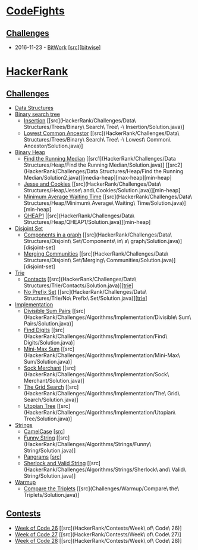 # [CodeFights](https://codefights.com)
## [Challenges](https://codefights.com/challenges)
* 2016-11-23 - [BitWork](https://codefights.com/challenge/y4q97ZToigDhSPSHc) [[src](CodeFights/challenges/bitWork/Solution.java)][[bitwise](https://saul-mtz.gitbooks.io/software-engineering-fundamentals/content/topics/bit-operators.html)]

# [HackerRank](https://www.hackerrank.com)
## [Challenges](https://www.hackerrank.com/challenges)
*  [Data Structures](https://www.hackerrank.com/domains/data-structures)
  * [Binary search tree](https://en.wikipedia.org/wiki/Binary_search_tree)
    * [Insertion](https://www.hackerrank.com/challenges/binary-search-tree-insertion) [[src](HackerRank/Challenges/Data\ Structures/Trees/Binary\ Search\ Tree\ -\ Insertion/Solution.java)]
    * [Lowest Common Ancestor](https://www.hackerrank.com/challenges/binary-search-tree-lowest-common-ancestor) [[src](HackerRank/Challenges/Data\ Structures/Trees/Binary\ Search\ Tree\ -\ Lowest\ Common\ Ancestor/Solution.java)]
  * [Binary Heap](https://en.wikipedia.org/wiki/Binary_heap)
    * [Find the Running Median](https://www.hackerrank.com/challenges/find-the-running-median) [[src1](HackerRank/Challenges/Data Structures/Heap/Find the Running Median/Solution.java)] [[src2](HackerRank/Challenges/Data Structures/Heap/Find the Running Median/Solution2.java)][media-heap][max-heap][min-heap]
    * [Jesse and Cookies](https://www.hackerrank.com/challenges/jesse-and-cookies) [[src](HackerRank/Challenges/Data\ Structures/Heap/Jesse\ and\ Cookies/Solution.java)][min-heap]
    * [Minimum Average Waiting Time](https://www.hackerrank.com/challenges/minimum-average-waiting-time) [[src](HackerRank/Challenges/Data\ Structures/Heap/Minimum\ Average\ Waiting\ Time/Solution.java)][min-heap]
    * [QHEAP1](https://www.hackerrank.com/challenges/qheap1) [[src](HackerRank/Challenges/Data\ Structures/Heap/QHEAP1/Solution.java)][min-heap]
  * [Disjoint Set](https://en.wikipedia.org/wiki/Disjoint-set_data_structure)
      * [Components in a graph](https://www.hackerrank.com/challenges/components-in-graph) [[src](HackerRank/Challenges/Data\ Structures/Disjoint\ Set/Components\ in\ a\ graph/Solution.java)][disjoint-set]
      * [Merging Communities](https://www.hackerrank.com/challenges/merging-communities) [[src](HackerRank/Challenges/Data\ Structures/Disjoint\ Set/Merging\ Communities/Solution.java)][disjoint-set]
  * [Trie](https://www.hackerrank.com/domains/data-structures/trie)
    * [Contacts](https://www.hackerrank.com/challenges/contacts) [[src](HackerRank/Challenges/Data\ Structures/Trie/Contacts/Solution.java)][[trie](https://github.com/saul-mtz/ds-algo/blob/master/src/main/java/common/tree/Trie.java)]
    * [No Prefix Set](https://www.hackerrank.com/challenges/no-prefix-set) [[src](HackerRank/Challenges/Data\ Structures/Trie/No\ Prefix\ Set/Solution.java)][[trie](https://github.com/saul-mtz/ds-algo/blob/master/src/main/java/common/tree/Trie.java)]
* [Implementation](https://www.hackerrank.com/domains/algorithms/implementation)
  * [Divisible Sum Pairs](https://www.hackerrank.com/challenges/divisible-sum-pairs) [[src](HackerRank/Challenges/Algorithms/Implementation/Divisible\ Sum\ Pairs/Solution.java)]
  * [Find Digits](https://www.hackerrank.com/challenges/find-digits) [[src](HackerRank/Challenges/Algorithms/Implementation/Find\ Digits/Solution.java)]
  * [Mini-Max Sum](https://www.hackerrank.com/challenges/mini-max-sum/forum) [[src](HackerRank/Challenges/Algorithms/Implementation/Mini-Max\ Sum/Solution.java)]
  * [Sock Merchant](https://www.hackerrank.com/challenges/sock-merchant) [[src](HackerRank/Challenges/Algorithms/Implementation/Sock\ Merchant/Solution.java)]
  * [The Grid Search](https://www.hackerrank.com/challenges/the-grid-search) [[src](HackerRank/Challenges/Algorithms/Implementation/The\ Grid\ Search/Solution.java)]
  * [Utopian Tree](https://www.hackerrank.com/challenges/utopian-tree) [[src](HackerRank/Challenges/Algorithms/Implementation/Utopian\ Tree/Solution.java)]
* [Strings](https://www.hackerrank.com/domains/algorithms/strings)
  * [CamelCase](https://www.hackerrank.com/challenges/camelcase) [[src](HackerRank/Challenges/Algorithms/Strings/CamelCase/Solution.java)]
  * [Funny String](https://www.hackerrank.com/challenges/funny-string) [[src](HackerRank/Challenges/Algorithms/Strings/Funny\ String/Solution.java)]
  * [Pangrams](https://www.hackerrank.com/challenges/pangrams) [[src](HackerRank/Challenges/Algorithms/Strings/Pangrams/Solution.java)]
  * [Sherlock and Valid String](https://www.hackerrank.com/challenges/sherlock-and-valid-string) [[src](HackerRank/Challenges/Algorithms/Strings/Sherlock\ and\ Valid\ String/Solution.java)]
* [Warmup](https://www.hackerrank.com/domains/algorithms/warmup)
  * [Compare the Triplets](https://www.hackerrank.com/challenges/compare-the-triplets) [[src](Challenges/Warmup/Compare\ the\ Triplets/Solution.java)]

## [Contests](https://www.hackerrank.com/contests)
* [Week of Code 26](https://www.hackerrank.com/contests/w26) [[src](HackerRank/Contests/Week\ of\ Code\ 26)]
* [Week of Code 27](https://www.hackerrank.com/contests/w27) [[src](HackerRank/Contests/Week\ of\ Code\ 27)]
* [Week of Code 28](https://www.hackerrank.com/contests/w28) [[src](HackerRank/Contests/Week\ of\ Code\ 28)]